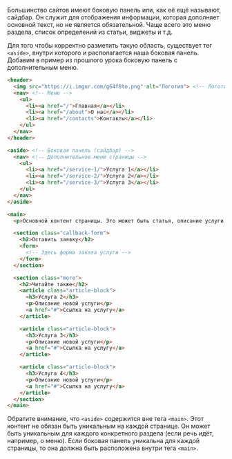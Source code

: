 Большинство сайтов имеют боковую панель или, как её ещё называют, сайдбар. Он служит для отображения информации, которая дополняет основной текст, но не является обязательной. Чаще всего это меню раздела, список определений из статьи, виджеты и т.д.

Для того чтобы корректно разметить такую область, существует тег `<aside>`, внутри которого и располагается наша боковая панель. Добавим в пример из прошлого урока боковую панель с дополнительным меню.

```html
<header>
  <img src="https://i.imgur.com/g64f8to.png" alt="Логотип"> <!-- Логотип сайта -->
  <nav> <!-- Меню -->
    <ul>
      <li><a href="/">Главная</a></li>
      <li><a href="/about">О нас</a></li>
      <li><a href="/contacts">Контакты</a></li>
    </ul>
  </nav>
</header>

<aside> <!-- Боковая панель (сайдбар) -->
  <nav> <!-- Дополнительное меню страницы -->
    <ul>
      <li><a href="/service-1/">Услуга 1</a></li>
      <li><a href="/service-2/">Услуга 2</a></li>
      <li><a href="/service-3/">Услуга 3</a></li>
    </ul>
  </nav>
</aside>

<main>
  <p>Основной контент страницы. Это может быть статья, описание услуги, данные на странице контакты</p>

  <section class="callback-form">
    <h2>Оставить заявку</h2>
    <form>
      <!-- Здесь форма заказа услуги -->
    </form>
  </section>

  <section class="more">
    <h2>Читайте также</h2>
    <article class="article-block">
      <h3>Услуга 2</h3>
      <p>Описание новой услуги</p>
      <a href="#">Ссылка на услугу</a>
    </article>

    <article class="article-block">
      <h3>Услуга 3</h3>
      <p>Описание новой услуги</p>
      <a href="#">Ссылка на услугу</a>
    </article>

    <article class="article-block">
      <h3>Услуга 4</h3>
      <p>Описание новой услуги</p>
      <a href="#">Ссылка на услугу</a>
    </article>
  </section>
</main>
```

Обратите внимание, что `<aside>` содержится вне тега `<main>`. Этот контент не обязан быть уникальным на каждой странице. Он может быть уникальным для каждого конкретного раздела (если речь идёт, например, о меню). Если боковая панель уникальна для каждой страницы, то она должна быть расположена внутри тега `<main>`.
